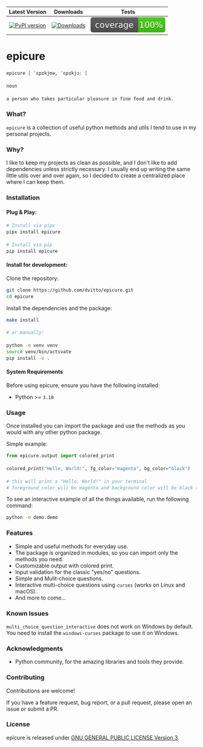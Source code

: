 | Latest Version | Downloads | Tests |
|----------------|-----------|-------|
| [![PyPI version](https://badge.fury.io/py/epicure.svg)](https://badge.fury.io/py/epicure) | [![Downloads](https://pepy.tech/badge/epicure)](https://pepy.tech/project/epicure) | [![cov](https://raw.githubusercontent.com/patillacode/epicure/main/coverage.svg)](https://github.com/patillacode/epicure/actions) |

# epicure

```md
epicure | ˈɛpɪkjʊə, ˈɛpɪkjɔː |

noun

a person who takes particular pleasure in fine food and drink.
```

### What?

`epicure` is a collection of useful python methods and utils I tend to use in my personal projects.


### Why?

I like to keep my projects as clean as possible, and I don't like to add dependencies unless strictly necessary.
I usually end up writing the same little utils over and over again, so I decided to create a centralized place where I can keep them.


### Installation

#### Plug & Play:
```bash
# Install via pipx
pipx install epicure

# Install via pip
pip install epicure
```

#### Install for development:

Clone the repository:
```bash
git clone https://github.com/dvitto/epicure.git
cd epicure
```

Install the dependencies and the package:
```bash
make install

# or manually:

python -m venv venv
source venv/bin/activate
pip install -e .
```

#### System Requirements

Before using epicure, ensure you have the following installed:

- Python >= `3.10`


### Usage
Once installed you can import the package and use the methods as you would with any other python package.

Simple example:

```python
from epicure.output import colored_print

colored_print("Hello, World!", fg_color="magenta", bg_color="black")

# this will print a "Hello, World!" in your terminal
# foreground color will be magenta and background color will be black (if supported by your terminal)
```

To see an interactive example of all the things available, run the following command:

```bash
python -m demo.demo
```


### Features
- Simple and useful methods for everyday use.
- The package is organized in modules, so you can import only the methods you need.
- Customizable output with colored print.
- Input validation for the classic "yes/no" questions.
- Simple and Mulit-choice questions.
- Interactive multi-choice questions using `curses` (works on Linux and macOS).
- And more to come...


### Known Issues
`multi_choice_question_interactive` does not work on Windows by default. You need to install the `windows-curses` package to use it on Windows.

### Acknowledgments
- Python community, for the amazing libraries and tools they provide.

### Contributing

Contributions are welcome!

If you have a feature request, bug report, or a pull request, please open an issue or submit a PR.


### License

epicure is released under [GNU GENERAL PUBLIC LICENSE Version 3](LICENSE).
